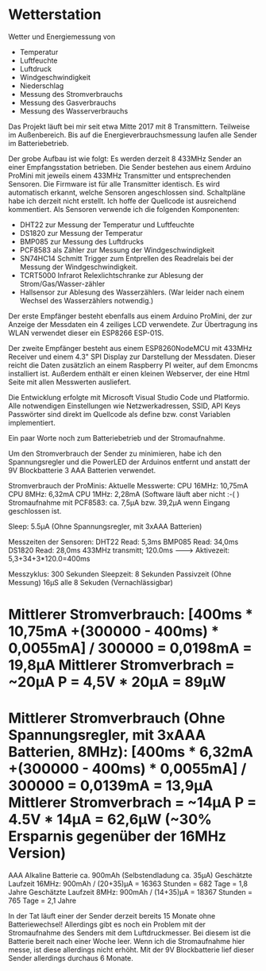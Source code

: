 # Wetterstation
Wetter und Energiemessung von
- Temperatur
- Luftfeuchte
- Luftdruck
- Windgeschwindigkeit
- Niederschlag
- Messung des Stromverbrauchs
- Messung des Gasverbrauchs
- Messung des Wasserverbrauchs

Das Projekt läuft bei mir seit etwa Mitte 2017 mit 8 Transmittern. Teilweise im Außenbereich.
Bis auf die Energieverbrauchsmessung laufen alle Sender im Batteriebetrieb. 

Der grobe Aufbau ist wie folgt:
Es werden derzeit 8 433MHz Sender an einer Empfangsstation betrieben.
Die Sender bestehen aus einem Arduino ProMini mit jeweils einem 433MHz Transmitter und entsprechenden Sensoren.
Die Firmware ist für alle Transmitter identisch. Es wird automatisch erkannt, welche Sensoren angeschlossen sind.
Schaltpläne habe ich derzeit nicht erstellt. Ich hoffe der Quellcode ist ausreichend kommentiert.
Als Sensoren verwende ich die folgenden Komponenten:
- DHT22 zur Messung der Temperatur und Luftfeuchte 
- DS1820 zur Messung der Temperatur
- BMP085 zur Messung des Luftdrucks
- PCF8583 als Zähler zur Messung der Windgeschwindigkeit
- SN74HC14 Schmitt Trigger zum Entprellen des Readrelais bei der Messung der Windgeschwindigkeit.
- TCRT5000 Infrarot Relexlichtschranke zur Ablesung der Strom/Gas/Wasser-zähler
- Hallsensor zur Ablesung des Wasserzählers. (War leider nach einem Wechsel des Wasserzählers notwendig.)

Der erste Empfänger besteht ebenfalls aus einem Arduino ProMini, der zur Anzeige der Messdaten
ein 4 zeiliges LCD verwendete. Zur Übertragung ins WLAN verwendet dieser ein ESP8266 ESP-01S.

Der zweite Empfänger besteht aus einem ESP8260NodeMCU mit 433MHz Receiver und einem 4.3" SPI Display
zur Darstellung der Messdaten. Dieser reicht die Daten zusätzlich an einem Raspberry PI weiter, auf dem
Emoncms installiert ist. Außerdem enthält er einen kleinen Webserver, der eine Html Seite mit allen Messwerten ausliefert.

Die Entwicklung erfolgte mit Microsoft Visual Studio Code und Platformio.
Alle notwendigen Einstellungen wie Netzwerkadressen, SSID, API Keys Passwörter sind direkt im Quellcode
als define bzw. const Variablen implementiert.

Ein paar Worte noch zum Batteriebetrieb und der Stromaufnahme.

Um den Stromverbrauch der Sender zu minimieren, habe ich den Spannungsregler und die PowerLED der Arduinos entfernt
und anstatt der 9V Blockbatterie 3 AAA Batterien verwendet.

Stromverbrauch der ProMinis:
Aktuelle Messwerte: CPU 16MHz: 10,75mA
                    CPU 8MHz:   6,32mA
                    CPU 1MHz:   2,28mA (Software läuft aber nicht :-( )
Stromaufnahme mit PCF8583: ca. 7,5µA bzw. 39,2µA wenn Eingang geschlossen ist.

Sleep:  5.5µA (Ohne Spannungsregler, mit 3xAAA Batterien)

Messzeiten der Sensoren:
DHT22 Read:        5,3ms
BMP085 Read:      34,0ms
DS1820 Read:      28,0ms
433MHz transmitt; 120.0ms
---> Aktivezeit: 5,3+34+3*120.0=400ms

Messzyklus: 300 Sekunden
Sleepzeit: 8 Sekunden
Passivzeit (Ohne Messung) 16µS alle 8 Sekuden (Vernachlässigbar)

Mittlerer Stromverbrauch:
[400ms * 10,75mA +(300000 - 400ms) * 0,0055mA] / 300000 = 0,0198mA = 19,8µA
Mittlerer Stromverbrach = ~20µA
P = 4,5V * 20µA = 89µW
======================

Mittlerer Stromverbrauch (Ohne Spannungsregler, mit 3xAAA Batterien, 8MHz):
[400ms * 6,32mA +(300000 - 400ms) * 0,0055mA] / 300000 = 0,0139mA = 13,9µA
Mittlerer Stromverbrach = ~14µA
P = 4.5V * 14µA = 62,6µW (~30% Ersparnis gegenüber der 16MHz Version)
========================

AAA Alkaline Batterie ca. 900mAh (Selbstendladung ca. 35µA)
Geschätzte Laufzeit 16MHz: 900mAh / (20+35)µA = 16363 Stunden = 682 Tage = 1,8 Jahre 
Geschätzte Laufzeit 8MHz:  900mAh / (14+35)µA = 18367 Stunden = 765 Tage = 2,1 Jahre

In der Tat läuft einer der Sender derzeit bereits 15 Monate ohne Batteriewechsel!
Allerdings gibt es noch ein  Problem mit der Stromaufnahme des Senders mit dem Luftdruckmesser.
Bei diesem ist die Batterie bereit nach einer Woche leer. Wenn ich die Stromaufnahme hier messe, ist diese allerdings
nicht erhöht. Mit der 9V Blockbatterie lief dieser Sender allerdings durchaus 6 Monate.

